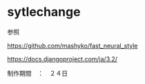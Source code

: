 # sytlechange

参照


https://github.com/mashyko/fast_neural_style


https://docs.djangoproject.com/ja/3.2/



制作期間　：　２４日
